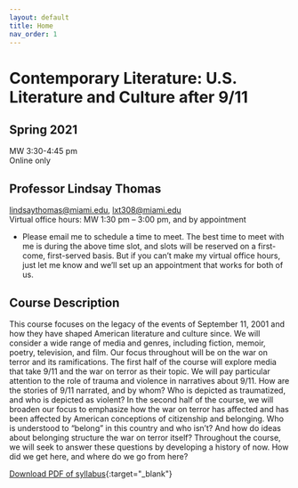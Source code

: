 ```yaml
---
layout: default
title: Home
nav_order: 1
---
```

# Contemporary Literature: U.S. Literature and Culture after 9/11

## Spring 2021
MW 3:30-4:45 pm<br>
Online only

## Professor Lindsay Thomas
<lindsaythomas@miami.edu>, <lxt308@miami.edu><br>
Virtual office hours: MW 1:30 pm – 3:00 pm, and by appointment
* Please email me to schedule a time to meet. The best time to meet with me is during the above time slot, and slots will be reserved on a first-come, first-served basis. But if you can’t make my virtual office hours, just let me know and we’ll set up an appointment that works for both of us.

## Course Description
This course focuses on the legacy of the events of September 11, 2001 and how they have shaped American literature and culture since. We will consider a wide range of media and genres, including fiction, memoir, poetry, television, and film. Our focus throughout will be on the war on terror and its ramifications. The first half of the course will explore media that take 9/11 and the war on terror as their topic. We will pay particular attention to the role of trauma and violence in narratives about 9/11. How are the stories of 9/11 narrated, and by whom? Who is depicted as traumatized, and who is depicted as violent? In the second half of the course, we will broaden our focus to emphasize how the war on terror has affected and has been affected by American conceptions of citizenship and belonging. Who is understood to “belong” in this country and who isn’t? And how do ideas about belonging structure the war on terror itself? Throughout the course, we will seek to answer these questions by developing a history of now. How did we get here, and where do we go from here?

[Download PDF of syllabus](https://lindsaythomas.net/eng380s21/eng380-s21-syllabus.pdf){:target="_blank"}
